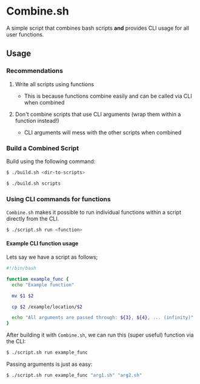 # Combine.sh

A simple script that combines bash scripts **and** provides CLI usage for all user functions.

## Usage

### Recommendations

1. Write all scripts using functions

   - This is because functions combine easily and can be called via CLI when combined

2. Don't combine scripts that use CLI arguments (wrap them within a function instead!)
   - CLI arguments will mess with the other scripts when combined

### Build a Combined Script

Build using the following command:

```bash
$ ./build.sh <dir-to-scripts>
```

```bash
$ ./build.sh scripts
```

### Using CLI commands for functions

`Combine.sh` makes it possible to run individual functions within a script directly from the CLI.

```bash
$ ./script.sh run <function>
```

#### Example CLI function usage

Lets say we have a script as follows;

```bash
#!/bin/bash

function example_func {
  echo "Example function"

  mv $1 $2

  cp $2 /example/location/$2

  echo "All arguments are passed through: ${3}, ${4}, ... (infinity)"
}
```

After building it with `Combine.sh`, we can run this (super useful) function via the CLI:

```bash
$ ./script.sh run example_func
```

Passing arguments is just as easy:

```bash
$ ./script.sh run example_func "arg1.sh" "arg2.sh"
```
